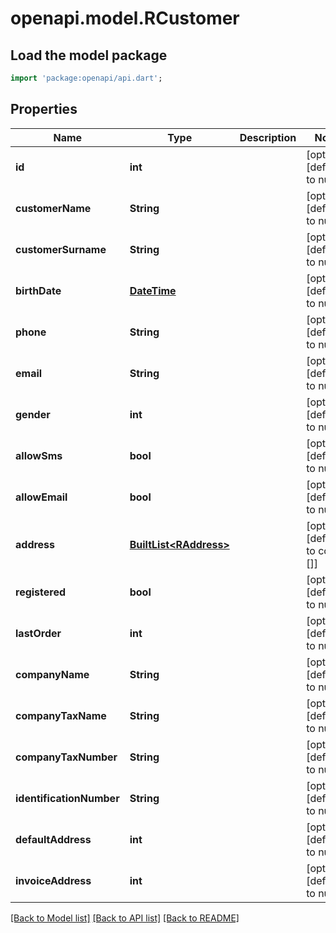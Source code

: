 # openapi.model.RCustomer

## Load the model package
```dart
import 'package:openapi/api.dart';
```

## Properties
Name | Type | Description | Notes
------------ | ------------- | ------------- | -------------
**id** | **int** |  | [optional] [default to null]
**customerName** | **String** |  | [optional] [default to null]
**customerSurname** | **String** |  | [optional] [default to null]
**birthDate** | [**DateTime**](DateTime.md) |  | [optional] [default to null]
**phone** | **String** |  | [optional] [default to null]
**email** | **String** |  | [optional] [default to null]
**gender** | **int** |  | [optional] [default to null]
**allowSms** | **bool** |  | [optional] [default to null]
**allowEmail** | **bool** |  | [optional] [default to null]
**address** | [**BuiltList&lt;RAddress&gt;**](RAddress.md) |  | [optional] [default to const []]
**registered** | **bool** |  | [optional] [default to null]
**lastOrder** | **int** |  | [optional] [default to null]
**companyName** | **String** |  | [optional] [default to null]
**companyTaxName** | **String** |  | [optional] [default to null]
**companyTaxNumber** | **String** |  | [optional] [default to null]
**identificationNumber** | **String** |  | [optional] [default to null]
**defaultAddress** | **int** |  | [optional] [default to null]
**invoiceAddress** | **int** |  | [optional] [default to null]

[[Back to Model list]](../README.md#documentation-for-models) [[Back to API list]](../README.md#documentation-for-api-endpoints) [[Back to README]](../README.md)


